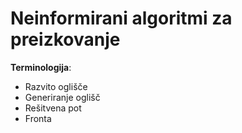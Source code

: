 # Neinformirani algoritmi za preizkovanje

**Terminologija**:

- Razvito oglišče
- Generiranje oglišč
- Rešitvena pot
- Fronta
